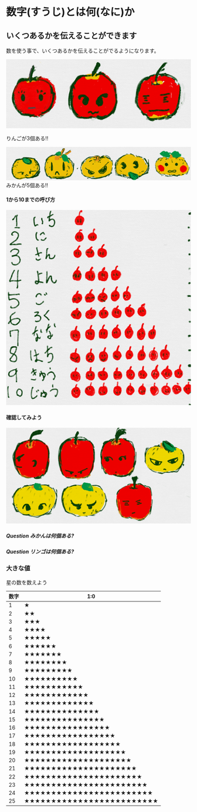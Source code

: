 # 数字(すうじ)とは何(なに)か

## いくつあるかを伝えることができます

数を使う事で、いくつあるかを伝えることがでるようになります。



![](b001_ringo_3.png)

りんごが3個ある!!


![](b001_mikan_5.png)
みかんが5個ある!!

#### 1から10までの呼び方

![](b001_ringo_1_10.png)


#### 確認してみよう

![](b001_ringo_4_mikan_3.png)

##### Question みかんは何個ある?
 
 
 
##### Question リンゴは何個ある?
 
 
 
### 大きな値

星の数を数えよう

| 数字 | 1:0 |
| -- | -- |
|1|★|
|2|★★|
|3|★★★|
|4|★★★★|
|5|★★★★★|
|6|★★★★★★|
|7|★★★★★★★|
|8|★★★★★★★★|
|9|★★★★★★★★★|
|10|★★★★★★★★★★|
|11|★★★★★★★★★★★|
|12|★★★★★★★★★★★★|
|13|★★★★★★★★★★★★★
|14|★★★★★★★★★★★★★★|
|15|★★★★★★★★★★★★★★★|
|16|★★★★★★★★★★★★★★★★|
|17|★★★★★★★★★★★★★★★★★|
|18|★★★★★★★★★★★★★★★★★★|
|19|★★★★★★★★★★★★★★★★★★★|
|20|★★★★★★★★★★★★★★★★★★★★|
|21|★★★★★★★★★★★★★★★★★★★★★|
|22|★★★★★★★★★★★★★★★★★★★★★★|
|23|★★★★★★★★★★★★★★★★★★★★★★★|
|24|★★★★★★★★★★★★★★★★★★★★★★★★|
|25|★★★★★★★★★★★★★★★★★★★★★★★★★|

















